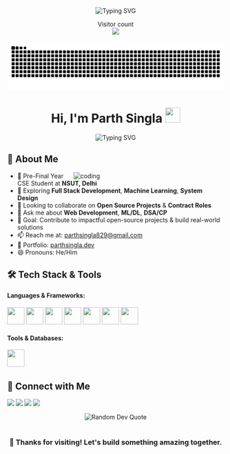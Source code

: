 <div align="center">
  <!-- Typing animation SVG for roles -->
  <img src="https://readme-typing-svg.demolab.com?font=Fira+Code&weight=600&size=22&pause=1000&color=2C9ECF&center=true&vCenter=true&random=false&width=435&lines=Full+Stack+Developer;Machine+Learning+Enthusiast;Open+Source+Contributor;Building+Digital+Solutions" alt="Typing SVG" />
  
  <p align="center">
    Visitor count<br>
    <img src="https://profile-counter.glitch.me/Parth-Singla-123/count.svg" />
  </p>

  <!-- Snake animation (optional, dark/light mode) -->
  <picture>
    <source media="(prefers-color-scheme: dark)" srcset="https://raw.githubusercontent.com/Parth-Singla-123/Parth-Singla-123/output/github-contribution-grid-snake-dark.svg#gh-dark-mode-only">
    <source media="(prefers-color-scheme: light)" srcset="https://raw.githubusercontent.com/Parth-Singla-123/Parth-Singla-123/output/github-contribution-grid-snake.svg#gh-light-mode-only">
    <img alt="github-snake" src="https://raw.githubusercontent.com/Parth-Singla-123/Parth-Singla-123/output/github-contribution-grid-snake.svg">
  </picture>
</div>

<h1 align="center">
  Hi, I'm Parth Singla
  <img src="https://raw.githubusercontent.com/nixin72/nixin72/master/wave.gif" width="35px" height="35px">
</h1>

<p align="center">
  <img src="https://readme-typing-svg.demolab.com?font=Fira+Code&duration=3000&pause=1000&color=2C9ECF&center=true&vCenter=true&random=false&width=500&lines=Always+Learning,+Always+Growing;Passionate+about+Building+Digital+Solutions;Let's+Collaborate+on+Open+Source+Projects!" alt="Typing SVG" />
</p>

## 🚀 About Me

<img align="right" alt="coding" width="350" src="https://media.giphy.com/media/iY8CRBdQXODJSCERIr/giphy.gif">

- 🔭 Pre-Final Year CSE Student at **NSUT, Delhi**  
- 🌱 Exploring **Full Stack Development**, **Machine Learning**, **System Design**  
- 👯 Looking to collaborate on **Open Source Projects** & **Contract Roles**  
- 💬 Ask me about **Web Development**, **ML/DL**, **DSA/CP**  
- 🎯 Goal: Contribute to impactful open-source projects & build real-world solutions  
- 📫 Reach me at: [parthsingla829@gmail.com](mailto:parthsingla829@gmail.com)  
- 💼 Portfolio: [parthsingla.dev](https://parthsingla.dev)  
- 😄 Pronouns: He/Him

## 🛠️ Tech Stack & Tools

#### Languages & Frameworks:
<p align="left">
  <img src="https://cdn.jsdelivr.net/gh/devicons/devicon/icons/javascript/javascript-original.svg" width="40" height="40"/>
  <img src="https://cdn.jsdelivr.net/gh/devicons/devicon/icons/typescript/typescript-original.svg" width="40" height="40"/>
  <img src="https://cdn.jsdelivr.net/gh/devicons/devicon/icons/react/react-original.svg" width="40" height="40"/>
  <img src="https://cdn.jsdelivr.net/gh/devicons/devicon/icons/nextjs/nextjs-original.svg" width="40" height="40"/>
  <img src="https://cdn.jsdelivr.net/gh/devicons/devicon/icons/nodejs/nodejs-original.svg" width="40" height="40"/>
  <img src="https://cdn.jsdelivr.net/gh/devicons/devicon/icons/python/python-original.svg" width="40" height="40"/>
  <img src="https://cdn.jsdelivr.net/gh/devicons/devicon/icons/csharp/csharp-original.svg" width="40" height="40"/>
</p>

#### Tools & Databases:
<p align="left">
  <img src="https://skillicons.dev/icons?i=git,github,vscode,figma,postman,mongodb,prisma,sql,tailwind,bootstrap" width="40" height="40"/>
</p>

## 🤝 Connect with Me

<p align="left">
  <a href="mailto:parthsingla829@gmail.com"><img src="https://img.shields.io/static/v1?message=Gmail&logo=gmail&color=D14836&style=for-the-badge" height="35" /></a>
  <a href="https://www.linkedin.com/in/parth-singla-077063193/"><img src="https://img.shields.io/static/v1?message=LinkedIn&logo=linkedin&color=0077B5&style=for-the-badge" height="35" /></a>
  <a href="https://leetcode.com/u/ParthSingla6900/"><img src="https://img.shields.io/badge/LeetCode-1868-informational?logo=leetcode&color=FFA116&style=for-the-badge" height="35" /></a>
  <a href="https://codeforces.com/profile/ParthSingla"><img src="https://img.shields.io/badge/Codeforces-1248-informational?logo=codeforces&color=1F1F1F&style=for-the-badge" height="35" /></a>
</p>

<div align="center">
  <img src="https://quotes-github-readme.vercel.app/api?type=horizontal&theme=radical" alt="Random Dev Quote"/>
  <br><br>
  <h3>💖 Thanks for visiting! Let's build something amazing together.</h3>
</div>
